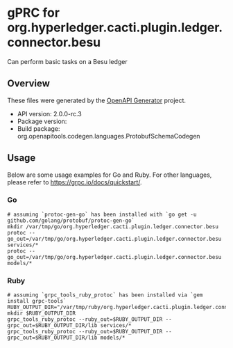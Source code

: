 # gPRC for org.hyperledger.cacti.plugin.ledger.connector.besu

Can perform basic tasks on a Besu ledger

## Overview
These files were generated by the [OpenAPI Generator](https://openapi-generator.tech) project.

- API version: 2.0.0-rc.3
- Package version: 
- Build package: org.openapitools.codegen.languages.ProtobufSchemaCodegen

## Usage

Below are some usage examples for Go and Ruby. For other languages, please refer to https://grpc.io/docs/quickstart/.

### Go
```
# assuming `protoc-gen-go` has been installed with `go get -u github.com/golang/protobuf/protoc-gen-go`
mkdir /var/tmp/go/org.hyperledger.cacti.plugin.ledger.connector.besu
protoc --go_out=/var/tmp/go/org.hyperledger.cacti.plugin.ledger.connector.besu services/*
protoc --go_out=/var/tmp/go/org.hyperledger.cacti.plugin.ledger.connector.besu models/*
```

### Ruby
```
# assuming `grpc_tools_ruby_protoc` has been installed via `gem install grpc-tools`
RUBY_OUTPUT_DIR="/var/tmp/ruby/org.hyperledger.cacti.plugin.ledger.connector.besu"
mkdir $RUBY_OUTPUT_DIR
grpc_tools_ruby_protoc --ruby_out=$RUBY_OUTPUT_DIR --grpc_out=$RUBY_OUTPUT_DIR/lib services/*
grpc_tools_ruby_protoc --ruby_out=$RUBY_OUTPUT_DIR --grpc_out=$RUBY_OUTPUT_DIR/lib models/*
```
